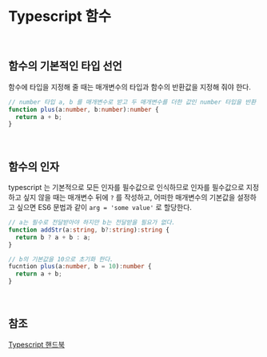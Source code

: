# Typescript 함수

<br>

## 함수의 기본적인 타입 선언

함수에 타입을 지정해 줄 때는 매개변수의 타입과 함수의 반환값을 지정해 줘야 한다.

```typescript
// number 타입 a, b 를 매개변수로 받고 두 매개변수를 더한 값인 number 타입을 반환
function plus(a:number, b:number):number {
  return a + b;
}
```

<br>

## 함수의 인자

typescript 는 기본적으로 모든 인자를 필수값으로 인식하므로 인자를 필수값으로 지정하고 싶지 않을 때는 매개변수 뒤에 `?` 를 작성하고, 
어떠한 매개변수의 기본값을 설정하고 싶으면 ES6 문법과 같이 `arg = 'some value'` 로 할당한다.

```typescript
// a는 필수로 전달받아야 하지만 b는 전달받을 필요가 없다.
function addStr(a:string, b?:string):string {
  return b ? a + b : a;
}

// b의 기본값을 10으로 초기화 한다.
fucntion plus(a:number, b = 10):number {
  return a + b;
}
```

<br>

## 참조
[Typescript 핸드북](https://joshua1988.github.io/ts/guide/functions.html#this)
